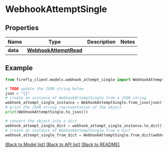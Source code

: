 # WebhookAttemptSingle


## Properties

Name | Type | Description | Notes
------------ | ------------- | ------------- | -------------
**data** | [**WebhookAttemptRead**](WebhookAttemptRead.md) |  | 

## Example

```python
from firefly_client.models.webhook_attempt_single import WebhookAttemptSingle

# TODO update the JSON string below
json = "{}"
# create an instance of WebhookAttemptSingle from a JSON string
webhook_attempt_single_instance = WebhookAttemptSingle.from_json(json)
# print the JSON string representation of the object
print(WebhookAttemptSingle.to_json())

# convert the object into a dict
webhook_attempt_single_dict = webhook_attempt_single_instance.to_dict()
# create an instance of WebhookAttemptSingle from a dict
webhook_attempt_single_from_dict = WebhookAttemptSingle.from_dict(webhook_attempt_single_dict)
```
[[Back to Model list]](../README.md#documentation-for-models) [[Back to API list]](../README.md#documentation-for-api-endpoints) [[Back to README]](../README.md)


